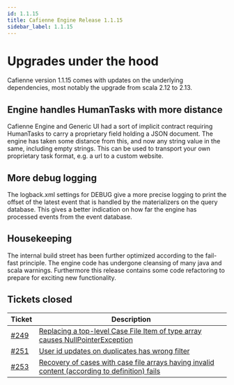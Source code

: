 ```yaml
---
id: 1.1.15
title: Cafienne Engine Release 1.1.15
sidebar_label: 1.1.15
---
```


# Upgrades under the hood

Cafienne version 1.1.15 comes with updates on the underlying dependencies, most notably the upgrade from scala 2.12 to 2.13.

## Engine handles HumanTasks with more distance
Cafienne Engine and Generic UI had a sort of implicit contract requiring HumanTasks to carry a proprietary field holding a JSON document.
The engine has taken some distance from this, and now any string value in the same, including empty strings. This can be used to transport your own proprietary task format, e.g. a url to a custom website.

## More debug logging
The logback.xml settings for DEBUG give a more precise logging to print the offset of the latest event that is handled by the materializers on the query database. This gives a better indication on how far the engine has processed events from the event database.

## Housekeeping
The internal build street has been further optimized according to the fail-fast principle.
The engine code has undergone cleansing of many java and scala warnings.
Furthermore this release contains some code refactoring to prepare for exciting new functionality.

## Tickets closed

| Ticket   | Description |
|----------|-------------|
| [#249](https://github.com/casefabric/cafienne-engine/issues/249) | [Replacing a top-level Case File Item of type array causes NullPointerException](https://github.com/casefabric/cafienne-engine/issues/249)
| [#251](https://github.com/casefabric/cafienne-engine/issues/251) | [User id updates on duplicates has wrong filter](https://github.com/casefabric/cafienne-engine/issues/251)
| [#253](https://github.com/casefabric/cafienne-engine/issues/253) | [Recovery of cases with case file arrays having invalid content (according to definition) fails](https://github.com/casefabric/cafienne-engine/issues/253)

